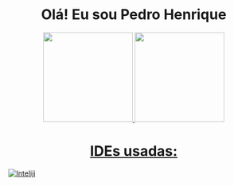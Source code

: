 <div align="center">
  <h1>Olá! Eu sou Pedro Henrique</h1>
</div>  
<div align="center">
  <a href="https://github.com/Pedrohss2">
  <img height="180em" src="https://github-readme-stats.vercel.app/api?username=Pedrohss2&show_icons=true&theme=radical&include_all_commits=true&count_private=true&bg_color=0D1117"/>
  <img height="180em" src="https://github-readme-stats.vercel.app/api/top-langs/?username=Pedrohss2&layout=compact&langs_count=7&theme=onedark&bg_color=0D1117"/>
</div>

 
<div align="center">
  <h1 >IDEs usadas:</h1>
</div>  
<div>
    <img alt="Inteliji" src="https://img.shields.io/badge/IntelliJ_IDEA-000000.svg?style=for-the-badge&logo=intellij-idea&logoColor=blue" />
 </div> 

